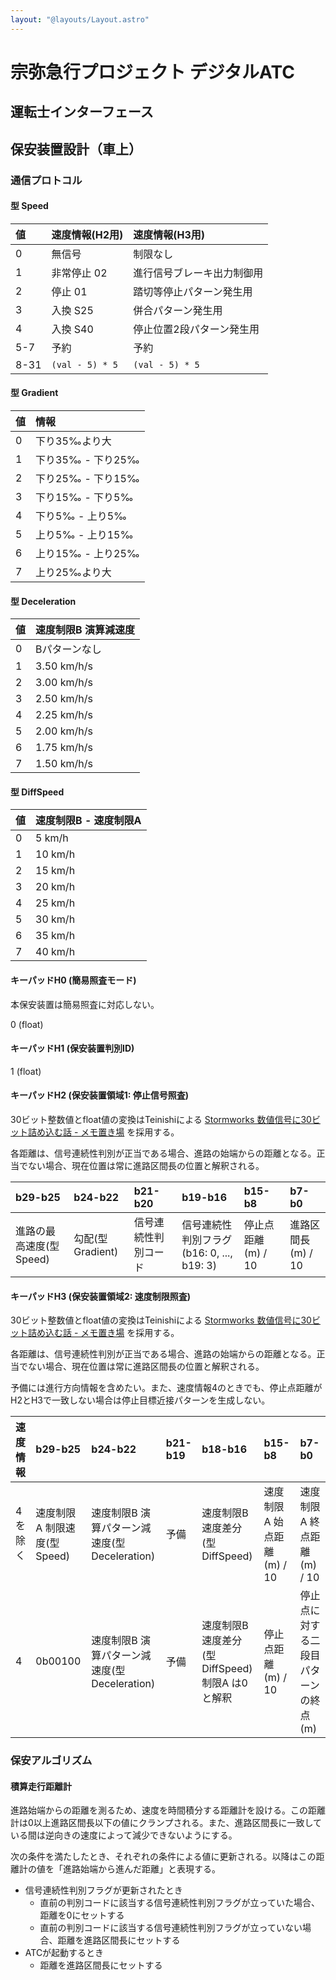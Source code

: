 ```yaml
---
layout: "@layouts/Layout.astro"
---
```

# 宗弥急行プロジェクト デジタルATC

## 運転士インターフェース

## 保安装置設計（車上）

### 通信プロトコル

#### 型 Speed

|値|速度情報(H2用)|速度情報(H3用)|
|:-|:---|:--|
|0|無信号|制限なし|
|1|非常停止 02|進行信号ブレーキ出力制御用|
|2|停止 01|踏切等停止パターン発生用|
|3|入換 S25|併合パターン発生用|
|4|入換 S40|停止位置2段パターン発生用|
|5-7|予約|予約|
|8-31|`(val - 5) * 5`|`(val - 5) * 5`|

#### 型 Gradient

|値|情報|
|:-|:---|
|0|下り35‰より大|
|1|下り35‰ - 下り25‰|
|2|下り25‰ - 下り15‰|
|3|下り15‰ - 下り5‰|
|4|下り5‰ - 上り5‰|
|5|上り5‰ - 上り15‰|
|6|上り15‰ - 上り25‰|
|7|上り25‰より大|

#### 型 Deceleration

|値|速度制限B 演算減速度|
|:-|:---|
|0|Bパターンなし|
|1|3.50 km/h/s|
|2|3.00 km/h/s|
|3|2.50 km/h/s|
|4|2.25 km/h/s|
|5|2.00 km/h/s|
|6|1.75 km/h/s|
|7|1.50 km/h/s|

#### 型 DiffSpeed

|値|速度制限B - 速度制限A|
|:-|:---|
|0|5 km/h|
|1|10 km/h|
|2|15 km/h|
|3|20 km/h|
|4|25 km/h|
|5|30 km/h|
|6|35 km/h|
|7|40 km/h|

#### キーパッドH0 (簡易照査モード)
本保安装置は簡易照査に対応しない。

0 (float)

#### キーパッドH1 (保安装置判別ID)
1 (float)

#### キーパッドH2 (保安装置領域1: 停止信号照査)
30ビット整数値とfloat値の変換はTeinishiによる [Stormworks 数値信号に30ビット詰め込む話 - メモ置き場](https://teinishi.hateblo.jp/entry/stormworks-number-30bit) を採用する。

各距離は、信号連続性判別が正当である場合、進路の始端からの距離となる。正当でない場合、現在位置は常に進路区間長の位置と解釈される。

|b29-b25|b24-b22|b21-b20|b19-b16|b15-b8|b7-b0|
|:------|:------|:------|:------|:-----|:----|
|進路の最高速度(型 Speed)|勾配(型 Gradient)|信号連続性判別コード|信号連続性判別フラグ(b16: 0, ..., b19: 3)|停止点距離(m) / 10|進路区間長(m) / 10|

#### キーパッドH3 (保安装置領域2: 速度制限照査)
30ビット整数値とfloat値の変換はTeinishiによる [Stormworks 数値信号に30ビット詰め込む話 - メモ置き場](https://teinishi.hateblo.jp/entry/stormworks-number-30bit) を採用する。

各距離は、信号連続性判別が正当である場合、進路の始端からの距離となる。正当でない場合、現在位置は常に進路区間長の位置と解釈される。

予備には進行方向情報を含めたい。また、速度情報4のときでも、停止点距離がH2とH3で一致しない場合は停止目標近接パターンを生成しない。

|速度情報|b29-b25|b24-b22|b21-b19|b18-b16|b15-b8|b7-b0|
|:-------|:------|:------|:------|:------|:-----|:----|
|4を除く|速度制限A 制限速度(型 Speed)|速度制限B 演算パターン減速度(型 Deceleration)|予備|速度制限B 速度差分(型 DiffSpeed)|速度制限A 始点距離(m) / 10|速度制限A 終点距離(m) / 10|
|4|0b00100|速度制限B 演算パターン減速度(型 Deceleration)|予備|速度制限B 速度差分(型 DiffSpeed) 制限A は0と解釈|停止点距離(m) / 10|停止点に対する二段目パターンの終点(m)|

### 保安アルゴリズム

#### 積算走行距離計
進路始端からの距離を測るため、速度を時間積分する距離計を設ける。この距離計は0以上進路区間長以下の値にクランプされる。また、進路区間長に一致している間は逆向きの速度によって減少できないようにする。

次の条件を満たしたとき、それぞれの条件による値に更新される。以降はこの距離計の値を「進路始端から進んだ距離」と表現する。

- 信号連続性判別フラグが更新されたとき
    - 直前の判別コードに該当する信号連続性判別フラグが立っていた場合、距離を0にセットする
    - 直前の判別コードに該当する信号連続性判別フラグが立っていない場合、距離を進路区間長にセットする
- ATCが起動するとき
    - 距離を進路区間長にセットする

